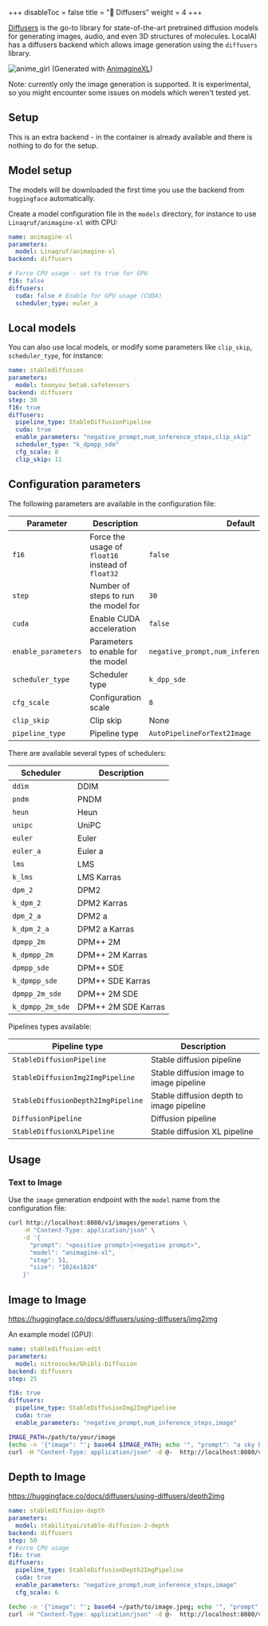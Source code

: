 
+++
disableToc = false
title = "🧨 Diffusers"
weight = 4
+++

[Diffusers](https://huggingface.co/docs/diffusers/index) is the go-to library for state-of-the-art pretrained diffusion models for generating images, audio, and even 3D structures of molecules. LocalAI has a diffusers backend which allows image generation using the `diffusers` library.

![anime_girl](https://github.com/go-skynet/LocalAI/assets/2420543/8aaca62a-e864-4011-98ae-dcc708103928)
(Generated with [AnimagineXL](https://huggingface.co/Linaqruf/animagine-xl))

Note: currently only the image generation is supported. It is experimental, so you might encounter some issues on models which weren't tested yet.

## Setup

This is an extra backend - in the container is already available and there is nothing to do for the setup.

## Model setup

The models will be downloaded the first time you use the backend from `huggingface` automatically.

Create a model configuration file in the `models` directory, for instance to use `Linaqruf/animagine-xl` with CPU:

```yaml
name: animagine-xl
parameters:
  model: Linaqruf/animagine-xl
backend: diffusers

# Force CPU usage - set to true for GPU
f16: false
diffusers:
  cuda: false # Enable for GPU usage (CUDA)
  scheduler_type: euler_a
```

## Local models

You can also use local models, or modify some parameters like `clip_skip`, `scheduler_type`, for instance:

```yaml
name: stablediffusion
parameters:
  model: toonyou_beta6.safetensors
backend: diffusers
step: 30
f16: true
diffusers:
  pipeline_type: StableDiffusionPipeline
  cuda: true
  enable_parameters: "negative_prompt,num_inference_steps,clip_skip"
  scheduler_type: "k_dpmpp_sde"
  cfg_scale: 8
  clip_skip: 11
```

## Configuration parameters

The following parameters are available in the configuration file:

| Parameter | Description | Default |
| --- | --- | --- |
| `f16` | Force the usage of `float16` instead of `float32` | `false` |
| `step` | Number of steps to run the model for | `30` |
| `cuda` | Enable CUDA acceleration | `false` |
| `enable_parameters` | Parameters to enable for the model | `negative_prompt,num_inference_steps,clip_skip` |
| `scheduler_type` | Scheduler type | `k_dpp_sde` |
| `cfg_scale` | Configuration scale | `8` |
| `clip_skip` | Clip skip | None |
| `pipeline_type` | Pipeline type | `AutoPipelineForText2Image` |

There are available several types of schedulers:

| Scheduler | Description |
| --- | --- |
| `ddim` | DDIM |
| `pndm` | PNDM |
| `heun` | Heun |
| `unipc` | UniPC |
| `euler` | Euler |
| `euler_a` | Euler a |
| `lms` | LMS |
| `k_lms` | LMS Karras |
| `dpm_2` | DPM2 |
| `k_dpm_2` | DPM2 Karras |
| `dpm_2_a` | DPM2 a |
| `k_dpm_2_a` | DPM2 a Karras |
| `dpmpp_2m` | DPM++ 2M |
| `k_dpmpp_2m` | DPM++ 2M Karras |
| `dpmpp_sde` | DPM++ SDE |
| `k_dpmpp_sde` | DPM++ SDE Karras |
| `dpmpp_2m_sde` | DPM++ 2M SDE |
| `k_dpmpp_2m_sde` | DPM++ 2M SDE Karras |

Pipelines types available:

| Pipeline type | Description |
| --- | --- |
| `StableDiffusionPipeline` | Stable diffusion pipeline |
| `StableDiffusionImg2ImgPipeline` | Stable diffusion image to image pipeline |
| `StableDiffusionDepth2ImgPipeline` | Stable diffusion depth to image pipeline |
| `DiffusionPipeline` | Diffusion pipeline |
| `StableDiffusionXLPipeline` | Stable diffusion XL pipeline |

## Usage

### Text to Image
Use the `image` generation endpoint with the `model` name from the configuration file:

```bash
curl http://localhost:8080/v1/images/generations \
    -H "Content-Type: application/json" \
    -d '{
      "prompt": "<positive prompt>|<negative prompt>", 
      "model": "animagine-xl", 
      "step": 51,
      "size": "1024x1024" 
    }'
```

## Image to Image

https://huggingface.co/docs/diffusers/using-diffusers/img2img

An example model (GPU):
```yaml
name: stablediffusion-edit
parameters:
  model: nitrosocke/Ghibli-Diffusion
backend: diffusers
step: 25

f16: true
diffusers:
  pipeline_type: StableDiffusionImg2ImgPipeline
  cuda: true
  enable_parameters: "negative_prompt,num_inference_steps,image"
```

```bash
IMAGE_PATH=/path/to/your/image
(echo -n '{"image": "'; base64 $IMAGE_PATH; echo '", "prompt": "a sky background","size": "512x512","model":"stablediffusion-edit"}') |
curl -H "Content-Type: application/json" -d @-  http://localhost:8080/v1/images/generations
```

## Depth to Image

https://huggingface.co/docs/diffusers/using-diffusers/depth2img

```yaml
name: stablediffusion-depth
parameters:
  model: stabilityai/stable-diffusion-2-depth
backend: diffusers
step: 50
# Force CPU usage
f16: true
diffusers:
  pipeline_type: StableDiffusionDepth2ImgPipeline
  cuda: true
  enable_parameters: "negative_prompt,num_inference_steps,image"
  cfg_scale: 6
```

```bash
(echo -n '{"image": "'; base64 ~/path/to/image.jpeg; echo '", "prompt": "a sky background","size": "512x512","model":"stablediffusion-depth"}') |
curl -H "Content-Type: application/json" -d @-  http://localhost:8080/v1/images/generations
```
